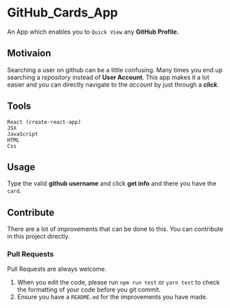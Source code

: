 # GitHub_Cards_App

An App which enables you to `Quick View` any **GitHub Profile.**

## Motivaion
Searching a user on github can be a little confusing. Many times you end up searching a *repository* instead of **User Account**. This app makes it a lot easier and you can directly navigate to the *account* by just through a ***click***.

## Tools
`````
React (create-react-app)
JSX
JavaScript
HTML
Css
`````

## Usage
Type the valid **github username** and click **get info** and there you have the `card`.

## Contribute
There are a lot of improvements that can be done to this.
You can contribute in this project directly.

### Pull Requests
Pull Requests are always welcome.

1. When you edit the code, please run `npm run test` or `yarn test` to check the formatting of your code before you git commit.
2. Ensure you have a `README.md` for the improvements you have made.
